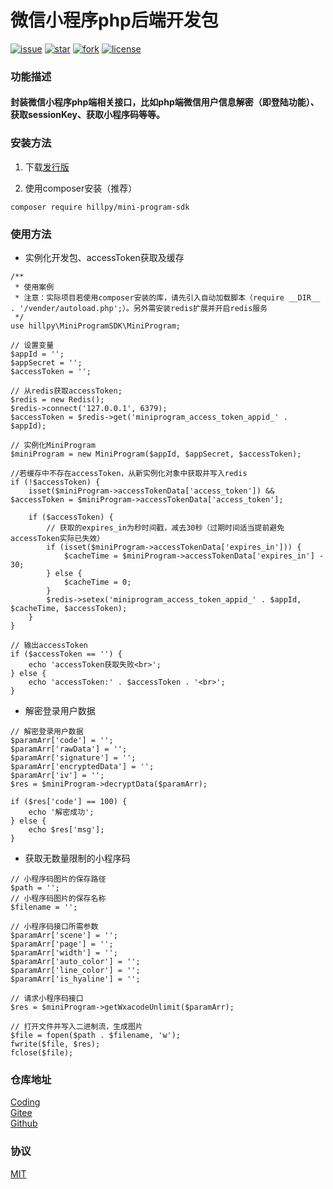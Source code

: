 # 微信小程序php后端开发包

[![issue](https://img.shields.io/github/issues/hillpy/MiniProgramSDK.svg)](https://github.com/hillpy/MiniProgramSDK/issues)
[![star](https://img.shields.io/github/stars/hillpy/MiniProgramSDK.svg)](https://github.com/hillpy/MiniProgramSDK)
[![fork](https://img.shields.io/github/forks/hillpy/MiniProgramSDK.svg)](https://github.com/hillpy/MiniProgramSDK)
[![license](https://img.shields.io/github/license/hillpy/MiniProgramSDK.svg)](https://github.com/hillpy/MiniProgramSDK/blob/master/LICENSE)

### 功能描述
#### 封装微信小程序php端相关接口，比如php端微信用户信息解密（即登陆功能）、获取sessionKey、获取小程序码等等。

### 安装方法

1. 下载[发行版](https://github.com/hillpy/MiniProgramSDK/releases)

2. 使用composer安装（推荐）

```
composer require hillpy/mini-program-sdk
```

### 使用方法

* 实例化开发包、accessToken获取及缓存

```
/**
 * 使用案例
 * 注意：实际项目若使用composer安装的库，请先引入自动加载脚本（require __DIR__ . '/vender/autoload.php';）。另外需安装redis扩展并开启redis服务
 */
use hillpy\MiniProgramSDK\MiniProgram;

// 设置变量
$appId = '';
$appSecret = '';
$accessToken = '';

// 从redis获取accessToken;
$redis = new Redis();
$redis->connect('127.0.0.1', 6379);
$accessToken = $redis->get('miniprogram_access_token_appid_' . $appId);

// 实例化MiniProgram
$miniProgram = new MiniProgram($appId, $appSecret, $accessToken);

//若缓存中不存在accessToken，从新实例化对象中获取并写入redis
if (!$accessToken) {
    isset($miniProgram->accessTokenData['access_token']) && $accessToken = $miniProgram->accessTokenData['access_token'];

    if ($accessToken) {
        // 获取的expires_in为秒时间戳，减去30秒（过期时间适当提前避免accessToken实际已失效）
        if (isset($miniProgram->accessTokenData['expires_in'])) {
            $cacheTime = $miniProgram->accessTokenData['expires_in'] - 30;
        } else {
            $cacheTime = 0;
        }
        $redis->setex('miniprogram_access_token_appid_' . $appId, $cacheTime, $accessToken);
    }
}

// 输出accessToken
if ($accessToken == '') {
    echo 'accessToken获取失败<br>';
} else {
    echo 'accessToken:' . $accessToken . '<br>';
}
```

* 解密登录用户数据

```
// 解密登录用户数据
$paramArr['code'] = '';
$paramArr['rawData'] = '';
$paramArr['signature'] = '';
$paramArr['encryptedData'] = '';
$paramArr['iv'] = '';
$res = $miniProgram->decryptData($paramArr);

if ($res['code'] == 100) {
    echo '解密成功';
} else {
    echo $res['msg'];
}
```

* 获取无数量限制的小程序码

```
// 小程序码图片的保存路径
$path = '';
// 小程序码图片的保存名称
$filename = '';

// 小程序码接口所需参数
$paramArr['scene'] = '';
$paramArr['page'] = '';
$paramArr['width'] = '';
$paramArr['auto_color'] = '';
$paramArr['line_color'] = '';
$paramArr['is_hyaline'] = '';

// 请求小程序码接口
$res = $miniProgram->getWxacodeUnlimit($paramArr);

// 打开文件并写入二进制流，生成图片
$file = fopen($path . $filename, 'w');
fwrite($file, $res);
fclose($file);
```


### 仓库地址

[Coding](https://coding.net/u/shinn_lancelot/p/MiniProgramSDK/git "MiniProgramSDK")<br>
[Gitee](https://gitee.com/hillpy/MiniProgramSDK "MiniProgramSDK")<br>
[Github](https://github.com/hillpy/MiniProgramSDK "MiniProgramSDK")<br>

### 协议

[MIT](https://github.com/hillpy/MiniProgramSDK/blob/master/LICENSE "MIT")<br>

